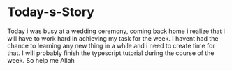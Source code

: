# Today-s-Story
Today i was busy at a wedding ceremony, coming back home i realize that i will have to work hard in achieving my task for the week. I havent had the chance to learning any new thing in a while and i need to create time for that. I will probably finish the typescript tutorial during the course of the week. So help me Allah
